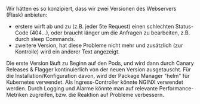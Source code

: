 
Wir hätten es so konzipiert, dass wir zwei Versionen des Webservers (Flask) anbieten:
* erstere wirft ab und zu (z.B. jeder 5te Request) einen schlechten Status-Code (404...), oder braucht länger um die Anfragen zu bearbeiten, z.B. durch sleep Commands.
* zweitere Version, hat diese Probleme nicht mehr und zusätzlich (zur Kontrolle) wird ein anderer Text angezeigt.

Die erste Version läuft zu Beginn auf den Pods, und wird dann durch Canary Releases & Flagger kontinuierlich von der neuen Version ausgetauscht.
Für die Installation/Konfiguration davon, wird der Package Manager "helm" für Kubernetes verwendet.
Als Ingress-Controller könnte NGINX verwendet werden.
Durch Logging und Alarme könnte man auf relevante Performance-Metriken zugreifen, bzw. die Reaktion auf Probleme verbessern.
